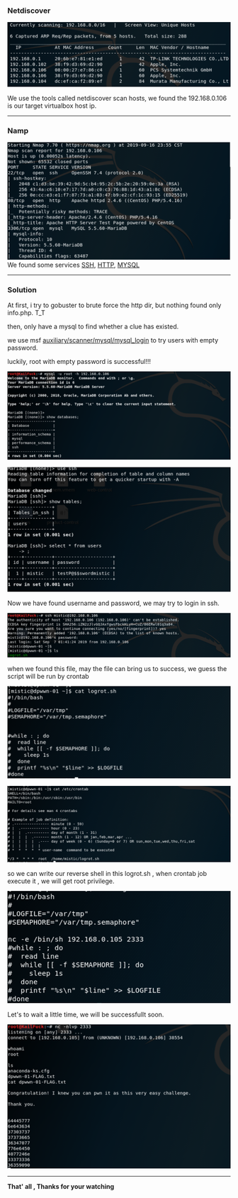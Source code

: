 

### **Netdiscover**

![discover](images/dpwwn01/discover.png)


We use the tools called netdiscover scan hosts, we found the 192.168.0.106 is our target virtualbox host ip.

------

### **Namp**


![nmap](images/dpwwn01/nmap.png)We found some services <u>SSH</u>, <u>HTTP</u>, <u>MYSQL</u> 

------

### Solution

At first, i try to gobuster to brute force the http dir, but nothing found only info.php. T_T

then, only have a mysql to find whether a clue has existed.

we use msf <u>auxiliary/scanner/mysql/mysql_login</u> to try users with empty password.

luckily,  root with empty password is successful!!!

![mysql_login](images/dpwwn01/mysql_login.png)

![mysql_user_passwd](images/dpwwn01/mysql_user_passwd.png)


Now we have found username and password,  we may try to login in ssh.

![ssh](images/dpwwn01/ssh.png)


when we found this file, may the file can bring us to success, we guess the script will be run by crontab

![logrot](images/dpwwn01/logrot.png)

![crontab](images/dpwwn01/crontab.png)


so we can write our reverse shell in this logrot.sh , when crontab job execute it , we will get root privilege.

![nc_logrot](images/dpwwn01/nc_logrot.png)

Let's to wait a little time, we will be successfullt soon.

![flag](images/dpwwn01/flag.png)

------

**That' all , Thanks for your watching**